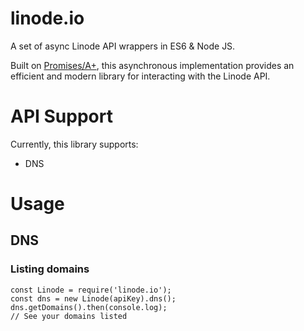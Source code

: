 # linode.io
A set of async Linode API wrappers in ES6 & Node JS.

Built on [Promises/A+](https://promisesaplus.com/), this asynchronous implementation provides an efficient and modern
library for interacting with the Linode API.

# API Support

Currently, this library supports:

 * DNS

# Usage

## DNS

### Listing domains

    const Linode = require('linode.io');
    const dns = new Linode(apiKey).dns();
    dns.getDomains().then(console.log);
    // See your domains listed
